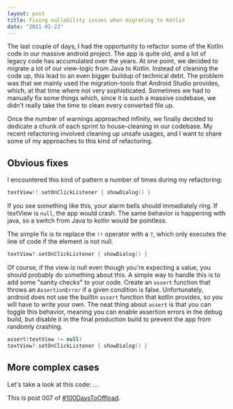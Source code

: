 ```yaml
---
layout: post
title: Fixing nullability issues when migrating to Kotlin
date: "2021-01-23"
---
```


The last couple of days, I had the opportunity to refactor some of the Kotlin code in our massive android project. The app is quite old, and a lot of legacy code has accumulated over the years. At one point, we decided to migrate a lot of our view-logic from Java to Kotlin. Instead of cleaning the code up, this lead to an even bigger buildup of technical debt. The problem was that we mainly used the migration-tools that Android Studio provides, which, at that time where not very sophisticated. Sometimes we had to manually fix some things which, since it is such a massive codebase, we didn't really take the time to clean every converted file up.

Once the number of warnings approached infinity, we finally decided to dedicate a chunk of each sprint to house-cleaning in our codebase. My recent refactoring involved cleaning up unsafe usages, and I want to share some of my approaches to this kind of refactoring.

## Obvious fixes

I encountered this kind of pattern a number of times during my refactoring:

```kt
textView!!.setOnClickListener { showDialog() }
```

If you see something like this, your alarm bells should immediately ring. If textView is `null`, the app would crash. The same behavior is happening with java, so a switch from Java to kotlin would be pointless.

The simple fix is to replace the `!!` operator with a `?`, which only executes the line of code if the element is not null.

```kt
textView?.setOnClickListener { showDialog() }
```

Of course, if the view _is_ null even though you're expecting a value, you should probably do something about this. A simple way to handle this is to add some "sanity checks" to your code. Create an `assert` function that throws an `AssertionError` if a given condition is false. Unfortunately, android does not use the builtin `assert` function that kotlin provides, so you will have to write your own. The neat thing about `assert` is that you can toggle this behavior, meaning you can enable assertion errors in the debug build, but disable it in the final production build to prevent the app from randomly crashing.

```kt
assert(textView != null)
textView?.setOnClickListener { showDialog() }
```

## More complex cases

Let's take a look at this code: ...

This is post 007 of [#100DaysToOffload](https://100daystooffload.com/).
